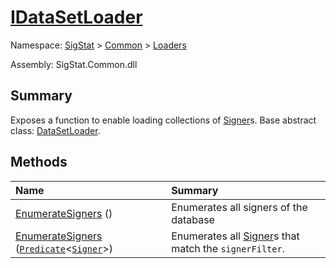 # [IDataSetLoader](./IDataSetLoader.md)

Namespace: [SigStat]() > [Common](./../README.md) > [Loaders](./README.md)

Assembly: SigStat.Common.dll

## Summary
Exposes a function to enable loading collections of [Signer](https://github.com/sigstat/sigstat/blob/develop/docs/md/SigStat/Common/Signer.md)s.  Base abstract class: [DataSetLoader](https://github.com/sigstat/sigstat/blob/develop/docs/md/SigStat/Common/Loaders/DataSetLoader.md).

## Methods

| <span>Name&nbsp;&nbsp;&nbsp;&nbsp;&nbsp;&nbsp;&nbsp;&nbsp;&nbsp;&nbsp;&nbsp;&nbsp;&nbsp;&nbsp;&nbsp;&nbsp;&nbsp;&nbsp;&nbsp;&nbsp;&nbsp;&nbsp;&nbsp;&nbsp;&nbsp;&nbsp;&nbsp;&nbsp;&nbsp;&nbsp;</span> | Summary | 
| :--- | :--- | 
| [EnumerateSigners](./Methods/IDataSetLoader--EnumerateSigners.md) () | Enumerates all signers of the database | 
| [EnumerateSigners](./Methods/IDataSetLoader--EnumerateSigners.md) ([`Predicate`](https://docs.microsoft.com/en-us/dotnet/api/System.Predicate-1)\<[`Signer`](./../Signer.md)>) | Enumerates all [Signer](https://github.com/sigstat/sigstat/blob/develop/docs/md/SigStat/Common/Signer.md)s that match the `signerFilter`. | 


